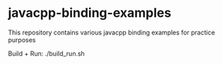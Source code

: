 # javacpp-binding-examples
This repository contains various javacpp binding examples for practice purposes

Build + Run:
./build_run.sh
